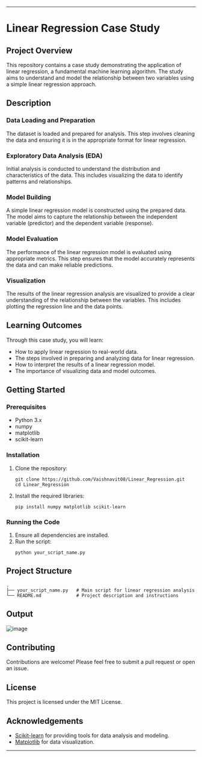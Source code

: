 
---

# Linear Regression Case Study

## Project Overview

This repository contains a case study demonstrating the application of linear regression, a fundamental machine learning algorithm. The study aims to understand and model the relationship between two variables using a simple linear regression approach.

## Description

### Data Loading and Preparation
The dataset is loaded and prepared for analysis. This step involves cleaning the data and ensuring it is in the appropriate format for linear regression.

### Exploratory Data Analysis (EDA)
Initial analysis is conducted to understand the distribution and characteristics of the data. This includes visualizing the data to identify patterns and relationships.

### Model Building
A simple linear regression model is constructed using the prepared data. The model aims to capture the relationship between the independent variable (predictor) and the dependent variable (response).

### Model Evaluation
The performance of the linear regression model is evaluated using appropriate metrics. This step ensures that the model accurately represents the data and can make reliable predictions.

### Visualization
The results of the linear regression analysis are visualized to provide a clear understanding of the relationship between the variables. This includes plotting the regression line and the data points.

## Learning Outcomes

Through this case study, you will learn:
- How to apply linear regression to real-world data.
- The steps involved in preparing and analyzing data for linear regression.
- How to interpret the results of a linear regression model.
- The importance of visualizing data and model outcomes.

## Getting Started

### Prerequisites
- Python 3.x
- numpy
- matplotlib
- scikit-learn

### Installation
1. Clone the repository:
   ```
   git clone https://github.com/Vaishnavit08/Linear_Regression.git
   cd Linear_Regression
   ```
2. Install the required libraries:
   ```
   pip install numpy matplotlib scikit-learn
   ```

### Running the Code
1. Ensure all dependencies are installed.
2. Run the script:
   ```
   python your_script_name.py
   ```

## Project Structure
```
.
├── your_script_name.py   # Main script for linear regression analysis
└── README.md             # Project description and instructions
```
## Output

![image](https://github.com/user-attachments/assets/e9c033b1-d2fc-4bda-998e-4e100014cee7)


## Contributing

Contributions are welcome! Please feel free to submit a pull request or open an issue.

## License

This project is licensed under the MIT License.

## Acknowledgements

- [Scikit-learn](https://scikit-learn.org/) for providing tools for data analysis and modeling.
- [Matplotlib](https://matplotlib.org/) for data visualization.

---
